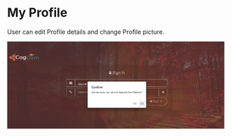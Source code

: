 # My Profile

User can edit Profile details and change Profile picture.

![](../.gitbook/assets/image%20%28121%29.png)

